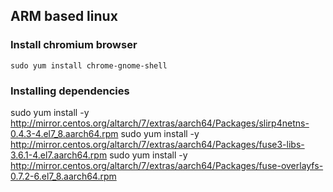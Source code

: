 ## ARM based linux

### Install chromium browser
```
sudo yum install chrome-gnome-shell
```

### Installing dependencies
sudo yum install -y http://mirror.centos.org/altarch/7/extras/aarch64/Packages/slirp4netns-0.4.3-4.el7_8.aarch64.rpm
sudo yum install -y http://mirror.centos.org/altarch/7/extras/aarch64/Packages/fuse3-libs-3.6.1-4.el7.aarch64.rpm
sudo yum install -y http://mirror.centos.org/altarch/7/extras/aarch64/Packages/fuse-overlayfs-0.7.2-6.el7_8.aarch64.rpm